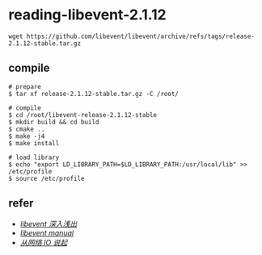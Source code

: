 # reading-libevent-2.1.12

```shell
wget https://github.com/libevent/libevent/archive/refs/tags/release-2.1.12-stable.tar.gz
```

## compile

```shell
# prepare
$ tar xf release-2.1.12-stable.tar.gz -C /root/

# compile
$ cd /root/libevent-release-2.1.12-stable
$ mkdir build && cd build
$ cmake ..
$ make -j4
$ make install

# load library
$ echo "export LD_LIBRARY_PATH=$LD_LIBRARY_PATH:/usr/local/lib" >> /etc/profile
$ source /etc/profile
```

## refer

- *[libevent 深入浅出](https://www.bookstack.cn/books/libevent)*
- *[libevent manual](http://www.wangafu.net/~nickm/libevent-book/)*
- *[从网络 IO 说起](https://panzhongxian.cn/cn/2020/06/libevent-note-01/)*